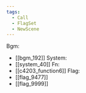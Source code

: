 ```yaml
---
tags:
  - Call
  - FlagSet
  - NewScene
---
```

Bgm:
- [[bgm_192]]
System:
- [[system_40]]
Fn:
- [[c4203_function6]]
Flag:
- [[flag_9477]]
- [[flag_9999]]
